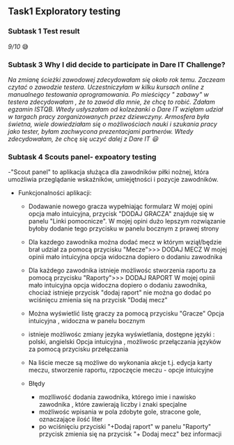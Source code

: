 ## Task1 Exploratory testing

### Subtask 1 Test result

*9/10* 	:sweat_smile:

### Subtask 3 Why I did decide to participate in Dare IT Challenge?

*Na zmianę ścieżki zawodowej zdecydowałam się około rok temu. Zaczeam czytać o zawodzie testera. Uczestniczyłam w kilku kursach online z manualnego testowania oprogramowania. Po mieściący " zabawy" w testera zdecydowałam , że to zawód dla mnie, że chcę to robić. Zdałam egzamin ISTQB. Wtedy usłyszałam od kolzeżanki o Dare IT 
wzięłam udział w targach pracy zorganizowanych przez dziewczyny. Armosfera była świetna, wiele dowiedziałam się o możliwościach nauki i szukania pracy jako tester, byłam zachwycona prezentacjami partnerów. Wtedy zdecydowałam, że chcę się uczyć dalej z Dare IT 😃*
### Subtask 4 Scouts panel- expoatory testing

-"Scout panel" to aplikacja służąca dla zawodników piłki nożnej, która umożliwia przeglądanie wskaźników, umiejętności i pozycje zawodników.
- Funkcjonalności aplikacji:
   - Dodawanie nowego gracza wypełniając formularz
     W mojej opini opcja mało intuicyjna, przycisk "DODAJ GRACZA" znajduje się w panelu "Linki pomocnicze". W mojej opini dużo lepszym rozwiązanie byłoby dodanie tego          przycisku w panelu bocznym z prawej strony
   - Dla kazdego zawodnika można dodać mecz w którym wziął/będzie brał udział za pomocą przycisku "Mecze">>> DODAJ MECZ
     W mojej opinii mało intuicyjna opcja widoczna dopiero o dodaniu zawodnika
   - Dla każdego zawodnika istnieje możliwośc stworzenia raportu za pomocą  przycisku "Raporty">>> DODAJ RAPORT
     W mojej opinii mało intuicyjna opcja widoczna dopiero o dodaniu zawodnika, chociaż istnieje przycisk "dodaj raport" nie można go dodać po wciśnięcu zmienia się na        przycisk "Dodaj mecz"
   - Można wyświetlić listę graczy za pomocą przycisku "Gracze"
     Opcja intuicyjna , widoczna w panelu bocznym 
   - istnieje możliwośc zmiany jezyka wyświetlania, dostępne języki : polski, angielski
     Opcja intuicyjna , możliwośc przełączania języków za pomocą przycisku przełączania 
   - Na liście mecze są możliwe do wykonania akcje t.j. edycja karty meczu, stworzenie raportu, rzpoczęcie meczu - opcje intuicyjne 
   
  - Błędy
    - mozlliwość dodania zawodnika, którego imie i nawisko zawodnika , które zawierają liczby i znaki specjalne 
    - możliwośc wpisania w pola zdobyte gole, stracone gole, oznaczające ilość  liter
    - po wciśnięciu przyciski "+Dodaj raport" w panelu "Raporty" przycisk zmienia się na przycisk "+ Dodaj mecz" bez informacji 
